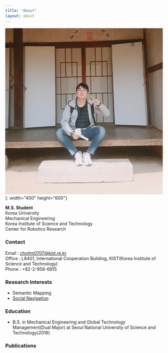 ```yaml
---
title: "About"
layout: about
---
```


![test](./assets/images/author.jpg){: width="400" height="600"}

**M.S. Student**<br>Korea University<br>Mechanical Engineering<br>Korea Institute of Science and Technology<br>Center for Robotics Research

### Contact

Email : choitm0707@kist.re.kr<br>Office :  L8401, International Cooperation Building, KIST(Korea Institute of Science and Technology)<br>Phone : +82-2-958-6815

### Research Interests

- Semantic Mapping
- [Social Navigation](https://github.com/Taemin0707/social_navigation)

### Education

- B.S. in Mechanical Engineering and Global Technology Management(Dual Major) at Seoul National University of Science and Technology(2018)

### Publications